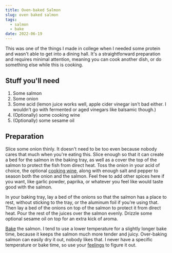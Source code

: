 ```yaml
---
title: Oven-baked Salmon
slug: oven baked salmon
tags:
  - salmon
  - bake
date: 2022-06-19
---
```

This was one of the things I made in college when I needed some protein and wasn't able to get into a dining hall. It's a straightforward preparation and requires minimal attention, meaning you can cook another dish, or do something else while this is cooking.

## Stuff you'll need

1. Some salmon
1. Some onion
1. Some acid (lemon juice works well, apple cider vinegar isn't bad either. I wouldn't go with fermented or aged vinegars like balsamic though.)
1. (Optionally) some cooking wine
1. (Optionally) some sesame oil

## Preparation

Slice some onion thinly. It doesn't need to be too even because nobody cares that much when you're eating this. Slice enough so that it can create a bed for the salmon in the baking tray, as well as a cover the top of the salmon to protect the fish from direct heat. Toss the onion in your acid of choice, the optional [cooking wine](/techniques/using-cooking-wine), along with enough salt and pepper to season both the onion and the salmon. Feel free to add other spices here if you want, like garlic powder, paprika, or whatever you feel like would taste good with the salmon.

In your baking tray, lay a bed of the onions so that the salmon has a place to rest, without sticking to the tray, or the aluminum foil if you're using that. Then lay a bed of the onions on top of the salmon to protect it from direct heat. Pour the rest of the juices over the salmon evenly. Drizzle some optional sesame oil on top for an extra kick of aroma.

[Bake](/techniques/baking) the salmon. I tend to use a lower temperature for a slightly longer bake time, because it keeps the salmon much more tender and juicy. Over-baking salmon can easily dry it out, nobody likes that. I never have a specific temperature or bake time, so use your [feelings](/principles/cooking-with-feelings) to figure it out.
